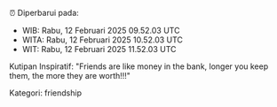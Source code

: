 ⏰ Diperbarui pada:
- WIB: Rabu, 12 Februari 2025 09.52.03 UTC
- WITA: Rabu, 12 Februari 2025 10.52.03 UTC
- WIT: Rabu, 12 Februari 2025 11.52.03 UTC

Kutipan Inspiratif:
"Friends are like money in the bank, longer you keep them, the more they are worth!!!"


Kategori: friendship


